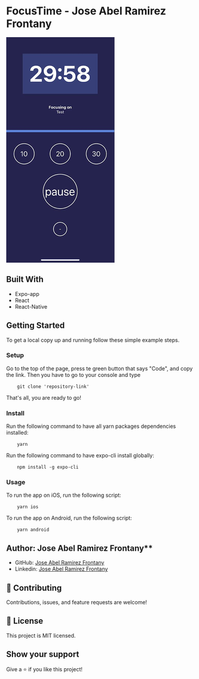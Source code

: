 # FocusTime - Jose Abel Ramirez Frontany

![screenshot](./app_screenshot.png)

## Built With

- Expo-app
- React
- React-Native

## Getting Started

To get a local copy up and running follow these simple example steps.

### Setup

Go to the top of the page, press te green button that says "Code", and copy the link. Then you have to go to your console and type

```
    git clone 'repository-link'
```

That's all, you are ready to go!

### Install

Run the following command to have all yarn packages dependencies installed:

```
    yarn
```

Run the following command to have expo-cli install globally:

```
    npm install -g expo-cli
```

### Usage

To run the app on iOS, run the following script:

```
    yarn ios
```

To run the app on Android, run the following script:

```
    yarn android
```

## Author: Jose Abel Ramirez Frontany\*\*

- GitHub: [Jose Abel Ramirez Frontany](https://github.com/jose-Abel)
- Linkedin: [Jose Abel Ramirez Frontany](www.linkedin.com/in/joseabelramirezfrontany)

## 🤝 Contributing

Contributions, issues, and feature requests are welcome!

## 📝 License

This project is MIT licensed.

## Show your support

Give a ⭐️ if you like this project!

